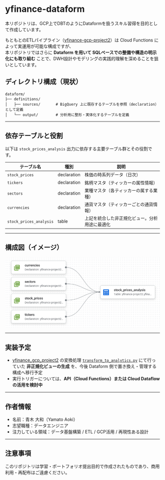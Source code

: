 # yfinance-dataform

本リポジトリは、GCP上でDBTのようにDataformを扱うスキル習得を目的として作成しています。

もともとのETLパイプライン（[yfinance-gcp-project2](https://github.com/yamato-aoki/yfinance_gcp_project2)）は Cloud Functions によって実運用が可能な構成ですが、  
本リポジトリではさらに **Dataform を用いて SQLベースでの整備や構造の明示化にも取り組む** ことで、DWH設計やモデリングの実践的理解を深めることを狙いとしています。


## ディレクトリ構成（現状）

```
dataform/
├── definitions/
│   ├── sources/       # BigQuery 上に既存するテーブルを参照（declaration）として定義
│   └── output/        # 分析用に整形・実体化するテーブルを定義
```


---

## 依存テーブルと役割

以下は `stock_prices_analysis` 出力に依存する主要テーブル群とその役割です。

| テーブル名         | 種別        | 説明                                             |
|--------------------|-------------|--------------------------------------------------|
| `stock_prices`      | declaration | 株価の時系列データ（日次）                      |
| `tickers`           | declaration | 銘柄マスタ（ティッカーの属性情報）              |
| `sectors`           | declaration | 業種マスタ（各ティッカーの属する業種）          |
| `currencies`        | declaration | 通貨マスタ（ティッカーごとの通貨情報）          |
| `stock_prices_analysis` | table  | 上記を統合した非正規化ビュー。分析用途に最適化 |


---

## 構成図（イメージ）

<img src="docs/stock_prices_analysis_dependencies.png" alt="構成図" width="600" />

---

## 実装予定

- [yfinance_gcp_project2](https://github.com/yamato-aoki/yfinance_gcp_project2) の変換処理 [`transform_to_analytics.py`](https://github.com/yamato-aoki/yfinance_gcp_project2/blob/main/utils/etl/transform_to_analytics.py) にて行っていた **非正規化ビューの生成** を、今後 Dataform 側で置き換え・管理する構成へ移行予定
- 実行トリガーについては、**API（Cloud Functions）または Cloud Dataflow の活用を検討中**

---

## 作者情報

- 名前：青木 大和（Yamato Aoki）
- 志望職種：データエンジニア
- 注力している領域：データ基盤構築 / ETL / GCP活用 / 再現性ある設計


---

## 注意事項

このリポジトリは学習・ポートフォリオ提出目的で作成されたものであり、商用利用・再配布はご遠慮ください。

